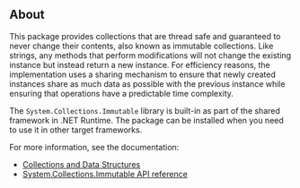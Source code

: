 ## About

This package provides collections that are thread safe and guaranteed to never change their contents, also known as immutable collections. Like strings, any methods that perform modifications will not change the existing instance but instead return a new instance. For efficiency reasons, the implementation uses a sharing mechanism to ensure that newly created instances share as much data as possible with the previous instance while ensuring that operations have a predictable time complexity.

The `System.Collections.Immutable` library is built-in as part of the shared framework in .NET Runtime. The package can be installed when you need to use it in other target frameworks.

For more information, see the documentation:

- [Collections and Data Structures](https://docs.microsoft.com/dotnet/standard/collections/)
- [System.Collections.Immutable API reference](https://docs.microsoft.com/dotnet/api/system.collections.immutable)
